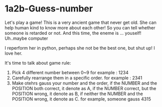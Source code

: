 # 1a2b-Guess-number
Let's play a game!
This is a very ancient game that never get old. She can help human kind to know more about each other!
So you can tell whether someone is retarded or not.
And this time, the eneme is ... youself! 
Uh..maybe computer

I reperform her in python, perhaps she not be the best one, but shut up! I love her. 

It's time to talk about game rule:
  1. Pick 4 different number between 0~9
    for example : 1234
  2. Carefully rearrange them in a specific order.
        for example : 2341
  3. Make otehrs gauss your number and the order,
      if the NUMBER and the POSITION both correct, it denote as A,
      if the NUMBER correct, but the POSITION wrong, it denote as B,
      if neither the NUMBER and the POSITION wrong, it denote as C.
      for example, someone gauss 4315
